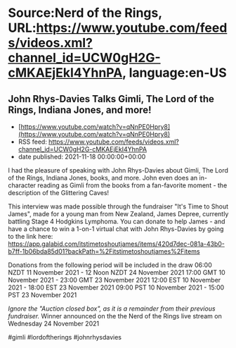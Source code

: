 # Source:Nerd of the Rings, URL:https://www.youtube.com/feeds/videos.xml?channel_id=UCW0gH2G-cMKAEjEkI4YhnPA, language:en-US

## John Rhys-Davies Talks Gimli, The Lord of the Rings, Indiana Jones, and more!
 - [https://www.youtube.com/watch?v=qNnPE0Hpry8](https://www.youtube.com/watch?v=qNnPE0Hpry8)
 - RSS feed: https://www.youtube.com/feeds/videos.xml?channel_id=UCW0gH2G-cMKAEjEkI4YhnPA
 - date published: 2021-11-18 00:00:00+00:00

I had the pleasure of speaking with John Rhys-Davies about Gimli, The Lord of the Rings, Indiana Jones, books, and more.  John even does an in-character reading as Gimli from the books from a fan-favorite moment - the description of the Glittering Caves!

This interview was made possible through the fundraiser "It's Time to Shout James", made for a young man from New Zealand, James Depree, currently battling Stage 4 Hodgkins Lymphoma.  You can donate to help James - and have a chance to win a 1-on-1 virtual chat with John Rhys-Davies by going to the link here: https://app.galabid.com/itstimetoshoutjames/items/420d7dec-081a-43b0-b7ff-1b06bda85d01?backPath=%2Fitstimetoshoutjames%2Fitems

Donations from the following period will be included in the draw
06:00 NZDT 11 November 2021 - 12 Noon NZDT 24 November 2021
17:00 GMT 10 November 2021 - 23:00 GMT 23 November 2021
12:00 EST 10 November 2021 - 18:00 EST 23 November 2021
09:00 PST 10 November 2021 - 15:00 PST 23 November 2021

*Ignore the "Auction closed box", as it is a remainder from their previous fundraiser.*
Winner announced on the the Nerd of the Rings live stream on Wednesday 24 November 2021

#gimli #lordoftherings #johnrhysdavies

